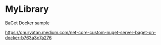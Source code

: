 # MyLibrary
BaGet Docker sample

https://onurvatan.medium.com/net-core-custom-nuget-server-baget-on-docker-b763a3c7a276
